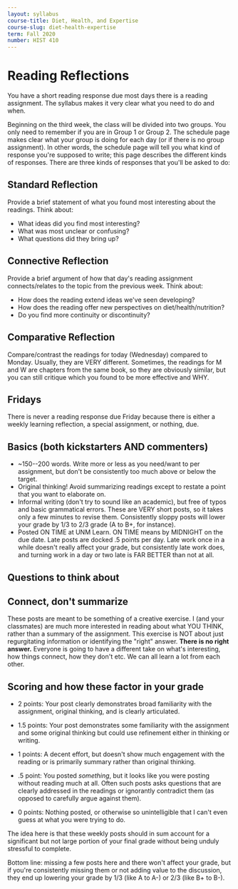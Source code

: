 ```yaml
---
layout: syllabus
course-title: Diet, Health, and Expertise
course-slug: diet-health-expertise
term: Fall 2020
number: HIST 410
---
```


# Reading Reflections
You have a short reading response due most days there is a reading assignment. The syllabus makes it very clear what you need to do and when.

Beginning on the third week, the class will be divided into two groups. You only need to remember if you are in Group 1 or Group 2. The schedule page makes clear what your group is doing for each day (or if there is no group assignment). In other words, the schedule page will tell you what kind of response you're supposed to write; this page describes the different kinds of responses. There are three kinds of responses that you'll be asked to do:

## Standard Reflection
Provide a brief statement of what you found most interesting about the readings. Think about:
- What ideas did you find most interesting?
- What was most unclear or confusing?
- What questions did they bring up?

## Connective Reflection
Provide a brief argument of how that day's reading assignment connects/relates to the topic from the previous week. Think about:
- How does the reading extend ideas we've seen developing?
- How does the reading offer new perspectives on diet/health/nutrition?
- Do you find more continuity or discontinuity?

## Comparative Reflection
Compare/contrast the readings for today (Wednesday) compared to Monday. Usually, they are VERY different. Sometimes, the readings for M and W are chapters from the same book, so they are obviously similar, but you can still critique which you found to be more effective and WHY.


## Fridays
There is never a reading response due Friday because there is either a weekly learning reflection, a special assignment, or nothing, due.


## Basics (both kickstarters AND commenters)
- ~150--200 words. Write more or less as you need/want to per assignment, but don't be consistently too much above or below the target.
- Original thinking! Avoid summarizing readings except to restate a point that you want to elaborate on.
- Informal writing (don't try to sound like an academic), but free of typos and basic grammatical errors. These are VERY short posts, so it takes only a few minutes to revise them. Consistently sloppy posts will lower your grade by 1/3 to 2/3 grade (A to B+, for instance).
- Posted ON TIME at UNM Learn. ON TIME means by MIDNIGHT on the due date. Late posts are docked .5 points per day. Late work once in a while doesn't really affect your grade, but consistently late work does, and turning work in a day or two late is FAR BETTER than not at all.


## Questions to think about

## Connect, don't summarize
These posts are meant to be something of a creative exercise. I (and your classmates) are much more interested in reading about what YOU THINK, rather than a summary of the assignment. This exercise is NOT about just regurgitating information or identifying the "right" answer. **There is no right answer.** Everyone is going to have a different take on what's interesting, how things connect, how they don't etc. We can all learn a lot from each other.


## Scoring and how these factor in your grade
- 2 points: Your post clearly demonstrates broad familiarity with the assignment, original thinking, and is clearly articulated.

- 1.5 points: Your post demonstrates some familiarity with the assignment and some original thinking but could use refinement either in thinking or writing.

- 1 points: A decent effort, but doesn't show much engagement with the reading or is primarily summary rather than original thinking.

- .5 point: You posted _something_, but it looks like you were posting without reading much at all. Often such posts asks questions that are clearly addressed in the readings or ignorantly contradict them (as opposed to carefully argue against them).

- 0 points: Nothing posted, or otherwise so unintelligible that I can't even guess at what you were trying to do.


The idea here is that these weekly posts should in sum account for a significant but not large portion of your final grade without being unduly stressful to complete.

Bottom line: missing a few posts here and there won't affect your grade, but if you're consistently missing them or not adding value to the discussion, they end up lowering your grade by 1/3 (like A to A-) or 2/3 (like B+ to B-).
